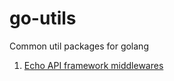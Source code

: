 # go-utils

Common util packages for golang

1. [Echo API framework middlewares](./tree/master/echomiddleware)

